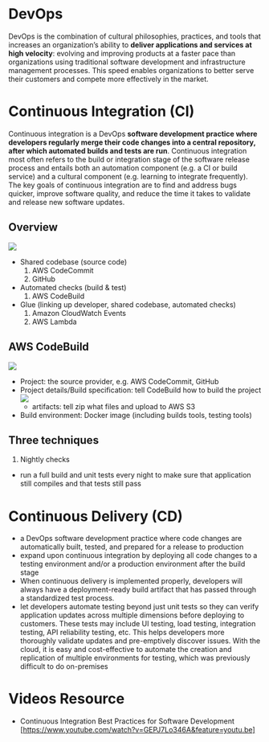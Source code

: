 # DevOps
DevOps is the combination of cultural philosophies, practices, and tools that increases an organization’s ability to **deliver applications and services at high velocity**: evolving and improving products at a faster pace than organizations using traditional software development and infrastructure management processes. This speed enables organizations to better serve their customers and compete more effectively in the market.

# Continuous Integration (CI)
Continuous integration is a DevOps **software development practice where developers regularly merge their code changes into a central repository, after which automated builds and tests are run**. Continuous integration most often refers to the build or integration stage of the software release process and entails both an automation component (e.g. a CI or build service) and a cultural component (e.g. learning to integrate frequently). The key goals of continuous integration are to find and address bugs quicker, improve software quality, and reduce the time it takes to validate and release new software updates.

## Overview
<img src="devops/what-is-continuous-integration.PNG">

- Shared codebase (source code)
  1. AWS CodeCommit
  2. GitHub
- Automated checks (build & test)
  1. AWS CodeBuild
- Glue (linking up developer, shared codebase, automated checks)
  1. Amazon CloudWatch Events
  2. AWS Lambda

## AWS CodeBuild
<img src="devops/aws-code-build.PNG">

- Project: the source provider, e.g. AWS CodeCommit, GitHub
- Project details/Build specification: tell CodeBuild how to build the project<img src="devops/aws-code-build-spec.PNG">
  - artifacts: tell zip what files and upload to AWS S3
- Build environment: Docker image (including builds tools, testing tools)

## Three techniques
1. Nightly checks
- run a full build and unit tests every night to make sure that application still compiles and that tests still pass

# Continuous Delivery (CD)
- a DevOps software development practice where code changes are automatically built, tested, and prepared for a release to production
- expand upon continuous integration by deploying all code changes to a testing environment and/or a production environment after the build stage
- When continuous delivery is implemented properly, developers will always have a deployment-ready build artifact that has passed through a standardized test process. 
- let developers automate testing beyond just unit tests so they can verify application updates across multiple dimensions before deploying to customers. These tests may include UI testing, load testing, integration testing, API reliability testing, etc. This helps developers more thoroughly validate updates and pre-emptively discover issues. With the cloud, it is easy and cost-effective to automate the creation and replication of multiple environments for testing, which was previously difficult to do on-premises

# Videos Resource
- Continuous Integration Best Practices for Software Development [https://www.youtube.com/watch?v=GEPJ7Lo346A&feature=youtu.be]